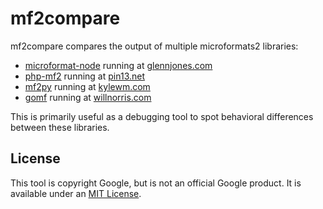 # mf2compare

mf2compare compares the output of multiple microformats2 libraries:

 - [microformat-node](https://github.com/glennjones/microformat-node) running at
   [glennjones.com](http://glennjones.net/tools/microformats/)
 - [php-mf2](https://github.com/indieweb/php-mf2) running at
   [pin13.net](https://pin13.net/mf2/)
 - [mf2py](https://github.com/tommorris/mf2py) running at
   [kylewm.com](http://mf2.kylewm.com/)
 - [gomf](https://willnorris.com/go/microformats) running at
   [willnorris.com](https://willnorris.com/go/microformats/live)

This is primarily useful as a debugging tool to spot behavioral differences
between these libraries.

## License

This tool is copyright Google, but is not an official Google product. It is
available under an [MIT License](LICENSE).

